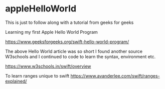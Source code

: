 # appleHelloWorld
This is just to follow along with a tutorial from geeks for geeks 

Learning my first Apple Hello World Program

https://www.geeksforgeeks.org/swift-hello-world-program/

The above Hello World article was so short I found another source W3schools 
and I continued to code to learn the syntax, environment etc. 

https://www.w3schools.in/swift/overview

To learn ranges unique to swift
https://www.avanderlee.com/swift/ranges-explained/


